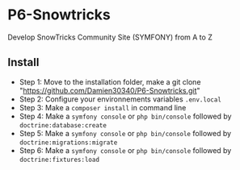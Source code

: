 # P6-Snowtricks
Develop SnowTricks Community Site (SYMFONY) from A to Z

## Install
* Step 1: Move to the installation folder, make a git clone "https://github.com/Damien30340/P6-Snowtricks.git"
* Step 2: Configure your environnements variables `.env.local` 
* Step 3: Make a `composer install` in command line
* Step 4: Make a `symfony console` or `php bin/console` followed by `doctrine:database:create`
* Step 5: Make a `symfony console` or `php bin/console` followed by `doctrine:migrations:migrate`
* Step 6: Make a `symfony console` or `php bin/console` followed by `doctrine:fixtures:load` 

